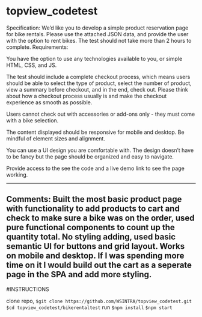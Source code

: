 # topview_codetest

Specification:
We’d like you to develop a simple product reservation page for bike rentals. Please use the attached JSON data, and provide the user with the option to rent bikes. The test should not take more than 2 hours to complete. Requirements:

You have the option to use any technologies available to you, or simple HTML, CSS, and JS.

The test should include a complete checkout process, which means users should be able to select the type of product, select the number of product, view a summary before checkout, and in the end, check out. Please think about how a checkout process usually is and make the checkout experience as smooth as possible.

Users cannot check out with accessories or add-ons only - they must come with a bike selection.

The content displayed should be responsive for mobile and desktop. Be mindful of element sizes and alignment.

You can use a UI design you are comfortable with. The design doesn’t have to be fancy but the page should be organized and easy to navigate.

Provide access to the see the code and a live demo link to see the page working.


___________________________
Comments:
Built the most basic product page with functionality to add products to cart and check to make sure a bike was on the order, used pure functional components to count up the quantity total.
No styling adding, used basic semantic UI for buttons and grid layout.
Works on mobile and desktop.
If I was spending more time on it I would build out the cart as a seperate page in the SPA and add more styling.
------------------------
#INSTRUCTIONS

clone repo,
	```$git clone https://github.com/WSINTRA/topview_codetest.git```
	```$cd topview_codetest/bikerentaltest```
run ```$npm install```
	```$npm start```


